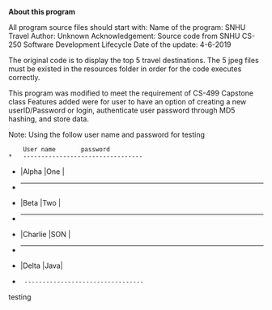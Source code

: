 
**About this program**
 
 All program source files should start with:
 Name of the program: SNHU Travel
 Author: Unknown 
 Acknowledgement: Source code from SNHU CS-250 Software Development Lifecycle
 Date of the update: 4-6-2019
 
 The original code is to display the top 5 travel destinations. The 5 jpeg files must be existed 
 in the resources folder in order for the code executes correctly.   

 This program was modified to meet the requirement of CS-499 Capstone class
 Features added were for user to have an option of creating a new userID/Password or login, 
 authenticate user password through MD5 hashing, and store data. 
  
  
  Note: Using the follow user name and password for testing
  
  		User name		password
  	*	---------------------------------        
   *  	|Alpha		 	|One |
   *   	---------------------------------
   *   |Beta			  |Two	|
   *   	---------------------------------
   *  	|Charlie 	|SON	|
   *   	---------------------------------
   *  	|Delta 			|Java|
   * 	  ---------------------------------
  
 

testing
